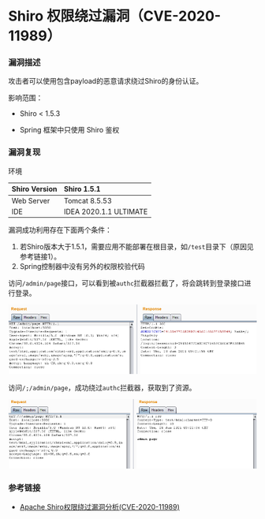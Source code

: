 # Shiro 权限绕过漏洞（CVE-2020-11989）

### 漏洞描述

攻击者可以使用包含payload的恶意请求绕过Shiro的身份认证。

影响范围：

* Shiro < 1.5.3

- Spring 框架中只使用 Shiro 鉴权

### 漏洞复现

环境

| Shiro Version | Shiro 1.5.1            |
| :------------ | :--------------------- |
| Web Server    | Tomcat 8.5.53          |
| IDE           | IDEA 2020.1.1 ULTIMATE |

漏洞成功利用存在下面两个条件：

1. 若Shiro版本大于1.5.1，需要应用不能部署在根目录，如`/test`目录下（原因见参考链接1）。
2. Spring控制器中没有另外的权限校验代码

访问`/admin/page`接口，可以看到被`authc`拦截器拦截了，将会跳转到登录接口进行登录。

<img src="image-20210128172206395.png" alt="image-20210128172206395" style="zoom:150%;" />

访问`/;/admin/page`，成功绕过`authc`拦截器，获取到了资源。

<img src="image-20210128172253231.png" alt="image-20210128172253231" style="zoom:150%;" />

### 参考链接

* [Apache Shiro权限绕过漏洞分析(CVE-2020-11989)](https://xz.aliyun.com/t/7964)